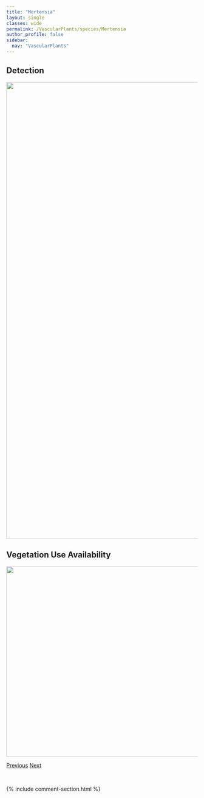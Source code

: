 ```yaml
---
title: "Mertensia"
layout: single
classes: wide
permalink: /VascularPlants/species/Mertensia
author_profile: false
sidebar:
  nav: "VascularPlants"
---
```


<h2>Detection</h2>

<a href="https://drive.google.com/uc?export=view&id=1eK2R1F-9RleuCA6yTcsivXiPZXmn6elb">
<img src="https://drive.google.com/uc?export=view&id=1eK2R1F-9RleuCA6yTcsivXiPZXmn6elb" height = "1200" width = "800">
</a>


<h2>Vegetation Use Availability</h2>

<a href="https://drive.google.com/uc?export=view&id=1inSFOxOcjENUXy7OK1nTlUAzsV-uDSRC">
<img src="https://drive.google.com/uc?export=view&id=1inSFOxOcjENUXy7OK1nTlUAzsV-uDSRC" height = "500" width = "1000">
</a>


<a href="/DevelopmentWebsite/VascularPlants/species/MenziesiaFerruginea" class="pagination--pager" title="Menziesia ferruginea">Previous</a> <a href="/DevelopmentWebsite/VascularPlants/species/MertensiaPaniculata" class="pagination--pager" title="Mertensia paniculata">Next</a>

<p>&nbsp;</p>

{% include comment-section.html %}

